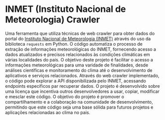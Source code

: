 # INMET (Instituto Nacional de Meteorologia) Crawler

Uma ferramenta que utiliza técnicas de web crawler para obter dados do portal do [Instituto Nacional de Meteorologia (INMET)](https://portal.inmet.gov.br/) através do uso da biblioteca `requests` em Python. O código automatiza o processo de extração de informações meteorológicas do INMET, fornecendo acesso a dados atualizados e precisos relacionados às condições climáticas em várias localidades do pais.
O objetivo deste projeto é facilitar o acesso a informações meteorológicas para uma varidade de finalidades, desde análises científicas e monitoramento do clima até o desenvolvimento de aplicativos e serviços relacionados. Através do web crawler implementado, o código pode explorar a API disponibilizada pelo INMET, acessando endpoints específicos par recuperar dados.
O projeto é desenvolvido sobre uma licença que incentiva outros desenvolvedores a usar, copiar, modificar e mesclar este código. O objetivo do projeto é promover o compartilhamento e a colaboração na comunidade de desenvolvimento, permitindo que este código seja uma base sólida para futuros projetos e aplicações relacionadas ao clima no pais.